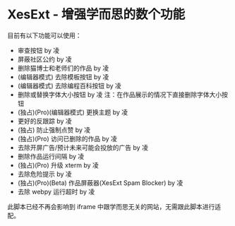 # XesExt - 增强学而思的数个功能

目前有以下功能可以使用：
- 审查按钮 by 凌
- 屏蔽社区公约 by 凌
- 删除猫博士和老师们的作品 by 凌
- (编辑器模式) 去除模板按钮 by 凌
- (编辑器模式) 去除编程百科按钮 by 凌
- 删除或替换字体大小按钮 by 凌 注：在作品展示的情况下直接删除字体大小按钮
- (独占)(Pro)(编辑器模式) 更换主题 by 凌
- 更好的反跟踪 by 凌
- (独占) 防止强制点赞 by 凌
- (独占)(Pro) 访问已删除的作品 by 凌
- 去除开屏广告/预计未来可能会投放的广告 by 凌
- 删除作品运行间隔 by 凌
- (独占)(Pro) 升级 xterm by 凌
- 去除危险提示 by 凌
- (独占)(Pro)(Beta) 作品屏蔽器(XesExt Spam Blocker) by 凌
- 去除 webpy 运行超时 by 凌

此脚本已经不再会影响到 iframe 中跟学而思无关的网站，无需跟此脚本进行适配。
